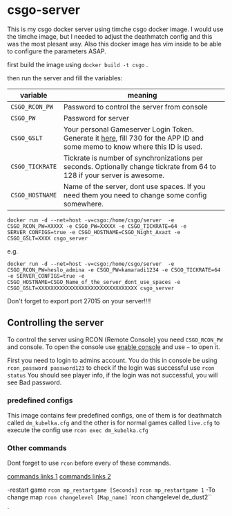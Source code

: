 # csgo-server
This is my csgo docker server using timche csgo docker image. I would use the timche image, but I needed to adjust the deathmatch config and this was the most plesant way. Also this docker image has vim inside to be able to configure the parameters ASAP.

first build the image using `docker build -t csgo` .

then run the server and fill the variables:

| variable |  meaning |
|---|---|
| `CSGO_RCON_PW` |  Password to control the server from console |
| `CSGO_PW` |  Password for server |
| `CSGO_GSLT` |  Your personal Gameserver Login Token. Generate it [here](https://steamcommunity.com/dev/managegameservers), fill 730 for the APP ID and some memo to know where this ID is used. |
|  `CSGO_TICKRATE` | Tickrate is number of synchronizations per seconds. Optionally change tickrate from 64 to 128 if your server is awesome.  |
| `CSGO_HOSTNAME` | Name of the server, dont use spaces. If you need them you need to change some config somewhere.|

```
docker run -d --net=host -v=csgo:/home/csgo/server  -e CSGO_RCON_PW=XXXXX -e CSGO_PW=XXXXX -e CSGO_TICKRATE=64 -e SERVER_CONFIGS=true -e CSGO_HOSTNAME=CSGO_Night_Axazt -e CSGO_GSLT=XXXX csgo_server
```

e.g.

```
docker run -d --net=host -v=csgo:/home/csgo/server  -e CSGO_RCON_PW=heslo_admina -e CSGO_PW=kamaradi1234 -e CSGO_TICKRATE=64 -e SERVER_CONFIGS=true -e CSGO_HOSTNAME=CSGO_Name_of_the_server_dont_use_spaces -e CSGO_GSLT=XXXXXXXXXXXXXXXXXXXXXXXXXXXXXXXX csgo_server

```

Don't forget to export port 27015 on your server!!!! 


## Controlling the server

To control the server using RCON (Remote Console) you need `CSGO_RCON_PW` and console. To open the console use [enable console](https://www.metabomb.net/csgo/gameplay-guides/csgo-how-to-open-the-command-console-2) and use `~` to open it.

First you need to login to admins account. You do this in console be using `rcon_password password123` to check if the login was successful use `rcon status` You should see player info, if the login was not successful, you will see Bad password.


### predefined configs

This image contains few predefined configs, one of them is for deathmatch called `dm_kubelka.cfg` and the other is for normal games called `live.cfg`
to execute the config use `rcon exec dm_kubelka.cfg`

### Other commands
Dont forget to use `rcon` before every of these commands.

[commands links 1](https://totalcsgo.com/commands) 
[commands links 2](https://steamcommunity.com/sharedfiles/filedetails/?id=1104142230) 


-restart game
`rcon mp_restartgame [Seconds]`
`rcon mp_restartgame 1`
-To change map
`rcon changelevel [Map_name]`
`rcon changelevel de_dust2``





`
